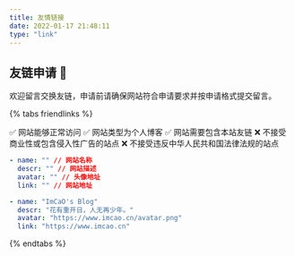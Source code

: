 ```yaml
---
title: 友情链接
date: 2022-01-17 21:48:11
type: "link"
---
```


## 友链申请 🚀

欢迎留言交换友链，申请前请确保网站符合申请要求并按申请格式提交留言。

{% tabs friendlinks %}
<!-- tab 申请要求 -->
✅ 网站能够正常访问
✅ 网站类型为个人博客
✅ 网站需要包含本站友链
❌ 不接受商业性或包含侵入性广告的站点
❌ 不接受违反中华人民共和国法律法规的站点
<!-- endtab -->

<!-- tab 申请格式 -->
```yml
- name: "" // 网站名称
  descr: "" // 网站描述
  avatar: "" // 头像地址
  link: "" // 网站地址
```
<!-- endtab -->

<!-- tab 本站信息 -->
```yml
- name: "ImCaO's Blog"
  descr: "花有重开日，人无再少年。"
  avatar: "https://www.imcao.cn/avatar.png"
  link: "https://www.imcao.cn"
```
<!-- endtab -->
{% endtabs %}
